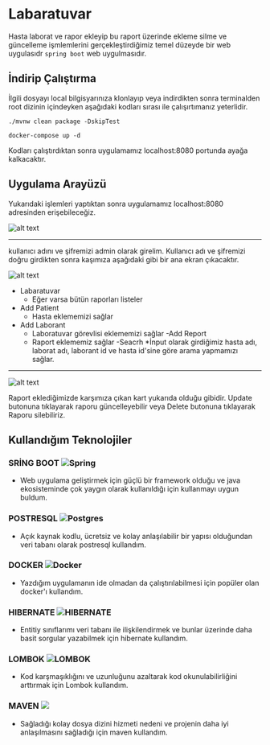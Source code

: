 # Labaratuvar 
Hasta laborat ve rapor ekleyip bu raport üzerinde ekleme silme ve güncelleme işmlemlerini gerçekleştirdiğimiz temel düzeyde bir web uygulasıdr `spring boot` web uygulmasıdır.


## İndirip Çalıştırma
İlgili dosyayı local bilgisyarınıza klonlayıp veya indirdikten sonra terminalden root dizinin içindeyken aşağıdaki kodları sırası ile  çalışırtımanız yeterlidir.

```terminal
./mvnw clean package -DskipTest
```
```terminal
docker-compose up -d 
```
Kodları çalıştırdıktan sonra uygulamamız localhost:8080 portunda ayağa kalkacaktır.

## Uygulama Arayüzü

Yukarıdaki işlemleri yaptıktan sonra uygulamamız localhost:8080 adresinden erişebileceğiz.

![alt text](https://r.resimlink.com/zIQZWuyn.png)

******************************************

kullanıcı adını ve şifremizi  admin olarak girelim. Kullanıcı adı ve şifremizi doğru girdikten sonra kaşımıza aşağıdaki gibi bir ana ekran çıkacaktır.

![alt text](https://r.resimlink.com/0WjiG1LEr.png)

- Labaratuvar
  * Eğer varsa bütün raporları listeler
- Add Patient 
  * Hasta eklememizi sağlar
- Add Laborant
  * Laboratuvar görevlisi eklememizi sağlar
-Add Report 
  * Raport eklememiz sağlar
-Seacrh
  *İnput olarak girdiğimiz hasta adı, laborat adı, laborant id  ve hasta id'sine göre arama yapmamızı sağlar. 
  
******************************************
  
![alt text](https://r.resimlink.com/nwjhE2cbJy.png)

Raport eklediğimizde karşımıza çıkan kart yukarıda olduğu gibidir. Update butonuna tıklayarak raporu güncelleyebilir veya Delete butonuna tıklayarak Raporu silebiliriz.

## Kullandığım Teknolojiler

### SRİNG BOOT   ![Spring](https://img.shields.io/badge/spring-%236DB33F.svg?style=for-the-badge&logo=spring&logoColor=white)

 - Web uygulama geliştirmek için güçlü bir framework olduğu ve java ekosisteminde çok yaygın olarak kullanıldığı için kullanmayı uygun buldum. 

### POSTRESQL ![Postgres](https://img.shields.io/badge/postgres-%23316192.svg?style=for-the-badge&logo=postgresql&logoColor=white)

 - Açık kaynak kodlu, ücretsiz ve kolay anlaşılabilir bir yapısı olduğundan veri tabanı olarak postresql kullandım. 

### DOCKER   ![Docker](https://img.shields.io/badge/docker-%230db7ed.svg?style=for-the-badge&logo=docker&logoColor=white)
 - Yazdığım uygulamanın ide olmadan da çalıştırılabilmesi için popüler olan docker'ı kullandım. 
 
### HIBERNATE 	![HIBERNATE](https://img.shields.io/badge/Hibernate-59666C?style=for-the-badge&logo=Hibernate&logoColor=white)

 - Entitiy sınıflarımı veri tabanı ile ilişkilendirmek ve bunlar üzerinde daha basit sorgular yazabilmek için hibernate kullandım.
 
### LOMBOK ![LOMBOK](https://img.shields.io/badge/LOMBOK-F80000?style=for-the-badge&logo=Oracle&logoColor=white)
 - Kod karşmaşıklığını ve uzunluğunu azaltarak kod okunulabilirliğini arttırmak için Lombok kullandım.
 
 ### MAVEN ![](https://img.shields.io/badge/apache_maven-C71A36?style=for-the-badge&logo=apachemaven&logoColor=white)
 
 - Sağladığı kolay dosya dizini hizmeti nedeni ve projenin daha iyi anlaşılmasını sağladığı için maven kullandım.






